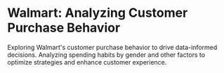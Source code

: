 # Walmart: Analyzing Customer Purchase Behavior
 Exploring Walmart's customer purchase behavior to drive data-informed decisions. Analyzing spending habits by gender and other factors to optimize strategies and enhance customer experience.
